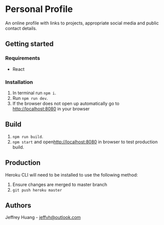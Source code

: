 # Personal Profile

An online profile with links to projects, appropriate social media and public contact details.

## Getting started

### Requirements

- React

### Installation

1. In terminal run `npm i`.
2. Run `npm run dev`.
3. If the browser does not open up automatically go to [http://localhost:8080](http://localhost:8080) in your browser

## Build

1. `npm run build`.
2. `npm start` and open[http://localhost:8080](http://localhost:8080) in browser to test production build.

## Production

Heroku CLI will need to be installed to use the following method:

1. Ensure changes are merged to master branch
2. `git push heroku master`

## Authors

Jeffrey Huang - jeffvh@outlook.com

